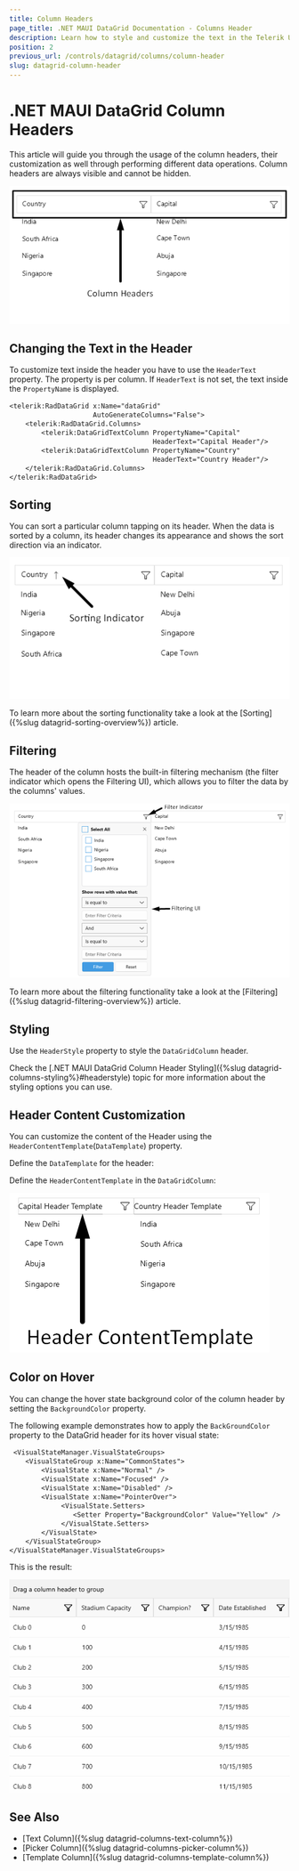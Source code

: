 ```yaml
---
title: Column Headers
page_title: .NET MAUI DataGrid Documentation - Columns Header
description: Learn how to style and customize the text in the Telerik UI for .NET MAUI DataGrid Header by using the properties of the component.
position: 2
previous_url: /controls/datagrid/columns/column-header
slug: datagrid-column-header
---
```



# .NET MAUI DataGrid Column Headers

This article will guide you through the usage of the column headers, their customization as well through performing different data operations. Column headers are always visible and cannot be hidden.

![DataGrid Column Header](../images/column-header.png)

## Changing the Text in the Header

To customize text inside the header you have to use the `HeaderText` property. The property is per column. If `HeaderText` is not set, the text inside the `PropertyName` is displayed.

```XAML
<telerik:RadDataGrid x:Name="dataGrid" 
					 AutoGenerateColumns="False">
	<telerik:RadDataGrid.Columns>
		<telerik:DataGridTextColumn PropertyName="Capital" 
									HeaderText="Capital Header"/>
		<telerik:DataGridTextColumn PropertyName="Country" 
									HeaderText="Country Header"/>
	</telerik:RadDataGrid.Columns>
</telerik:RadDataGrid>
```

## Sorting

You can sort a particular column tapping on its header. When the data is sorted by a column, its header changes its appearance and shows the sort direction via an indicator.

![.NET MAUI DataGrid Column Header Sorting indicator](../images/column-header-sorting.png)

To learn more about the sorting functionality take a look at the [Sorting]({%slug datagrid-sorting-overview%}) article.

## Filtering

The header of the column hosts the built-in filtering mechanism (the filter indicator which opens the Filtering UI), which allows you to filter the data by the columns' values.

![.NET MAUI DataGrid Column Header filter indicator](../images/column-header-filtering.png)

To learn more about the filtering functionality take a look at the [Filtering]({%slug datagrid-filtering-overview%}) article.

## Styling 

Use the `HeaderStyle` property to style the `DataGridColumn` header.

Check the [.NET MAUI DataGrid Column Header Styling]({%slug datagrid-columns-styling%}#headerstyle) topic for more information about the styling options you can use. 

## Header Content Customization

You can customize the content of the Header using the `HeaderContentTemplate`(`DataTemplate`) property.

Define the `DataTemplate` for the header:

<snippet id='datagrid-headercontenttemplate-datatemplate' />

Define the `HeaderContentTemplate` in the `DataGridColumn`:

<snippet id='datagrid-headerfootercontenttemplate' />

![.NET MAUI DataGrid Column Header Template](../images/header-content-template.png)

## Color on Hover

You can change the hover state background color of the column header by setting the `BackgroundColor` property.

The following example demonstrates how to apply the `BackGroundColor` property to the DataGrid header for its hover visual state: 

```XAML
 <VisualStateManager.VisualStateGroups>
    <VisualStateGroup x:Name="CommonStates">
        <VisualState x:Name="Normal" />
        <VisualState x:Name="Focused" />
        <VisualState x:Name="Disabled" />
        <VisualState x:Name="PointerOver">
             <VisualState.Setters>
                <Setter Property="BackgroundColor" Value="Yellow" />
             </VisualState.Setters>
        </VisualState>
    </VisualStateGroup>
</VisualStateManager.VisualStateGroups>
```

This is the result:

![DataGrid Header Column Background Color](../columns/images/datagrid-hover-background-color.gif)

## See Also

- [Text Column]({%slug datagrid-columns-text-column%})
- [Picker Column]({%slug datagrid-columns-picker-column%})
- [Template Column]({%slug datagrid-columns-template-column%})
